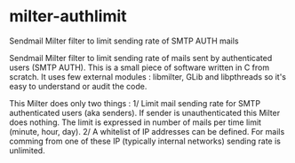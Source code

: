 # milter-authlimit
Sendmail Milter filter to limit sending rate of SMTP AUTH mails

Sendmail Milter filter to limit sending rate of mails sent by authenticated users (SMTP AUTH). This is a small piece of software written in C from scratch. It uses few external modules : libmilter, GLib and libpthreads so it's easy to understand or audit the code.

This Milter does only two things :
1/ Limit mail sending rate for SMTP authenticated users (aka senders). If sender is unauthenticated this Milter does nothing. The limit is expressed in number of mails per time limit (minute, hour, day).
2/ A whitelist of IP addresses can be defined. For mails comming from one of these IP (typically internal networks) sending rate is unlimited.


